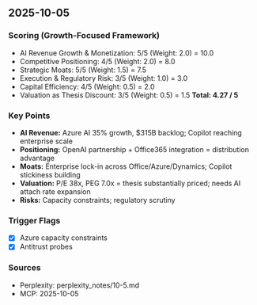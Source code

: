 ## 2025-10-05

### Scoring (Growth-Focused Framework)
- AI Revenue Growth & Monetization: 5/5 (Weight: 2.0) = 10.0
- Competitive Positioning: 4/5 (Weight: 2.0) = 8.0
- Strategic Moats: 5/5 (Weight: 1.5) = 7.5
- Execution & Regulatory Risk: 3/5 (Weight: 1.0) = 3.0
- Capital Efficiency: 4/5 (Weight: 0.5) = 2.0
- Valuation as Thesis Discount: 3/5 (Weight: 0.5) = 1.5
**Total: 4.27 / 5**

### Key Points
- **AI Revenue:** Azure AI 35% growth, $315B backlog; Copilot reaching enterprise scale
- **Positioning:** OpenAI partnership + Office365 integration = distribution advantage
- **Moats:** Enterprise lock-in across Office/Azure/Dynamics; Copilot stickiness building
- **Valuation:** P/E 38x, PEG 7.0x = thesis substantially priced; needs AI attach rate expansion
- **Risks:** Capacity constraints; regulatory scrutiny

### Trigger Flags
- [x] Azure capacity constraints
- [x] Antitrust probes

### Sources
- Perplexity: perplexity_notes/10-5.md
- MCP: 2025-10-05
